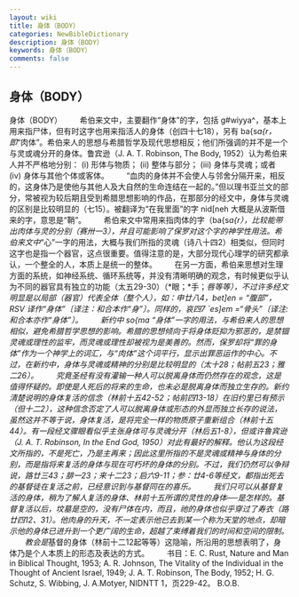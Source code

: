 ```yaml
---
layout: wiki
title: 身体（BODY）
categories: NewBibleDictionary
description: 身体（BODY）
keywords: 身体（BODY）
comments: false
---
```


## 身体（BODY）



身体（BODY）
　　希伯来文中，主要翻作“身体”的字，包括 g#wiyya^，基本上用来指尸体，但有时这字也用来指活人的身体（创四十七18），另有 ba{s*a{r，即*“肉体”。希伯来人的思想与希腊哲学及现代思想相反；他们所强调的并不是一个与灵或魂分开的身体。鲁宾逊（J. A. T. Robinson, The Body, 1952）认为希伯来人并不严格地分别：
(i) 形体与物质；
(ii) 整体与部分；
(iii) 身体与灵魂；或者
(iv) 身体与其他个体或客体。
　　“血肉的身体并不会使人与邻舍分隔开来，相反的，这身体乃是使他与其他人及大自然的生命连结在一起的。”但以理书亚兰文的部分，常被视为较后期且受到希腊思想影响的作品，在那部分的经文中，身体与灵魂的区别是比较明显的（七15）。被翻译为“在我里面”的字 nid[neh 大概是从波斯借来的字，意思是“鞘”。
　　希伯来文中常用来指肉体的字（ba{s*a{r），比较能带出肉体与灵的分别（赛卅一3），并且可能影响了保罗对这个字的神学性用法。希伯来文中*“心”一字的用法，大概与我们所指的灵魂（诗八十四2）相类似，但同时这字也是指一个器官，这点很重要。值得注意的是，大部分现代心理学的研究都承认，一个整全的人，本质上是统一的整体。
　　在另一方面，希伯来思想对生理方面的系统，如神经系统、循环系统等，并没有清晰明确的观念，有时候更似乎认为不同的器官具有独立的功能（太五29-30）（*眼；*手；*唇等等），不过许多经文明显是以局部（器官）代表全体（整个人），如：申廿八4，bet]en = “腹部”，RSV 译作“身体”〔译注：和合本作“身”〕。同样的，哀四7 `es]em =“骨头”〔译注:和合本亦作“身体”〕。
　　新约中 so{ma “身体”一字的用法，与希伯来人的思想相似，避免希腊哲学思想的影响。希腊的思想倾向于将身体贬抑为邪恶的，是禁锢灵魂或理性的监牢，而灵魂或理性却被视为是美善的。然而，保罗却将“罪的身体”作为一个神学上的词汇，与“肉体”这个词平行，显示出罪恶运作的中心。不过，在新约中，身体与灵魂或精神的分别是比较明显的（太十28；帖前五23；雅二26）。
　　究竟圣经有没有灌输一种人可以脱离身体而仍然存在的观念，这是值得怀疑的。即使是人死后的将来的生命，也未必是脱离身体而独立生存的。新约清楚说明的身体复活的信念（林前十五42-52；帖前四13-18）在旧约里已有预示（但十二2），这种信念否定了人可以脱离身体或形态的外显而独立长存的说法，虽然这并不等于说，身体复活，是将完全一样的物质原子重新组合（林前十五44）。有一段经文骤眼看似乎主张身体可与灵魂分开（林后五1-8），但或许鲁宾逊（J. A. T. Robinson, In the End God, 1950）对此有最好的解释。他认为这段经文所指的，不是死亡，乃是主再来；因此这里所指的不是灵魂或精神与身体的分别，而是指将来复活的身体与现在可朽坏的身体的分别。不过，我们仍然可以争辩说，路廿三43；腓一23；来十二23；启六9-11；参：廿4-6等经文，都指出死去的基督徒在复活之前，已经意识到与基督同在的喜乐。
　　我们只可以从基督复活的身体，稍为了解人复活的身体、林前十五所谓的灵性的身体──是怎样的。基督复活以后，坟墓是空的，没有尸体在内，而且，祂的身体也似乎穿过了寿衣（路廿四12、31）。他肉身的升天，不一定表示他已去到某一个称为天堂的地点，却暗示他的身体已进升到一个更广阔的生命，超越了束缚着我们的时间和空间的限制。
　　教会是*基督的身体（林前十二12起等等）这隐喻，所沿用的思想表明了，身体乃是个人本质上的形态及表达的方式。
　　书目：E. C. Rust, Nature and Man in Biblical Thought,
1953; A. R. Johnson, The Vitality of the
Individual in the Thought of Ancient Israel, 1949; J. A. T. Robinson, The Body, 1952; H. G. Schutz, S.
Wibbing, J. A.Motyer, NIDNTT 1，页229-42。
B.O.B.



